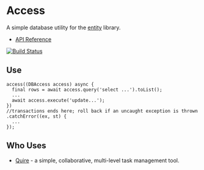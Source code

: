 # Access

A simple database utility for the [entity](https://github.com/rikulo/entity) library.

* [API Reference](http://www.dartdocs.org/documentation/access/0.9.3)

[![Build Status](https://drone.io/github.com/rikulo/access/status.png)](https://drone.io/github.com/rikulo/access/latest)

## Use

    access((DBAccess access) async {
      final rows = await access.query('select ...').toList();
      ...
      await access.execute('update...');
    })
    //transactions ends here; roll back if an uncaught exception is thrown
    .catchError((ex, st) {
      ...
    });

## Who Uses

* [Quire](https://quire.io) - a simple, collaborative, multi-level task management tool.
